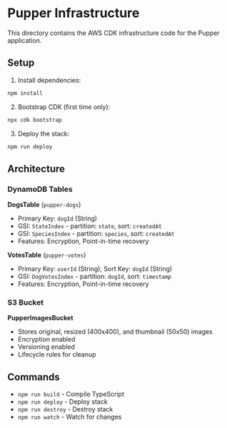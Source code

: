 # Pupper Infrastructure

This directory contains the AWS CDK infrastructure code for the Pupper application.

## Setup

1. Install dependencies:
```bash
npm install
```

2. Bootstrap CDK (first time only):
```bash
npx cdk bootstrap
```

3. Deploy the stack:
```bash
npm run deploy
```

## Architecture

### DynamoDB Tables

**DogsTable** (`pupper-dogs`)
- Primary Key: `dogId` (String)
- GSI: `StateIndex` - partition: `state`, sort: `createdAt`
- GSI: `SpeciesIndex` - partition: `species`, sort: `createdAt`
- Features: Encryption, Point-in-time recovery

**VotesTable** (`pupper-votes`)
- Primary Key: `userId` (String), Sort Key: `dogId` (String)
- GSI: `DogVotesIndex` - partition: `dogId`, sort: `timestamp`
- Features: Encryption, Point-in-time recovery

### S3 Bucket

**PupperImagesBucket**
- Stores original, resized (400x400), and thumbnail (50x50) images
- Encryption enabled
- Versioning enabled
- Lifecycle rules for cleanup

## Commands

- `npm run build` - Compile TypeScript
- `npm run deploy` - Deploy stack
- `npm run destroy` - Destroy stack
- `npm run watch` - Watch for changes